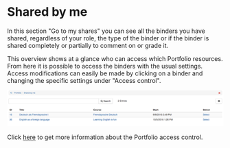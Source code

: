 # Shared by me

In this section "Go to my shares" you can see all the binders you have shared,
regardless of your role, the type of the binder or if the binder is shared
completely or partially to comment on or grade it.

This overview shows at a glance who can access which Portfolio resources. From
here it is possible to access the binders with the usual settings. Access
modifications can easily be made by clicking on a binder and changing the
specific settings under "Access control".

  

![](assets/pf_sharedbyme_EN.png)

Click
[here](Portfolio+task+and+assignment%EF%B9%95+Collecting+and+editing.html) to
get more information about the Portfolio access control.

